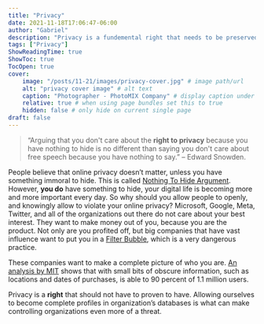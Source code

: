 ```yaml
---
title: "Privacy"
date: 2021-11-18T17:06:47-06:00
author: "Gabriel"
description: "Privacy is a fundemental right that needs to be preserved."
tags: ["Privacy"]
ShowReadingTime: true
ShowToc: true
TocOpen: true
cover:
    image: "/posts/11-21/images/privacy-cover.jpg" # image path/url
    alt: "privacy cover image" # alt text
    caption: "Photographer - PhotoMIX Company" # display caption under cover
    relative: true # when using page bundles set this to true
    hidden: false # only hide on current single page
draft: false
---
```

> “Arguing that you don't care about the **right to privacy** because you have nothing to hide is no different than saying you don't care about free speech because you have nothing to say.” – Edward Snowden.

People believe that online privacy doesn’t matter, unless you have something immoral to hide. This is called [Nothing To Hide Argument](https://en.wikipedia.org/wiki/Nothing_to_hide_argument). However, **you do** have something to hide, your digital life is becoming more and more important every day. So why should you allow people to openly, and knowingly allow to violate your online privacy? Microsoft, Google, Meta, Twitter, and all of the organizations out there do not care about your best interest. They want to make money out of you, because you are the product. Not only are you profited off, but big companies that have vast influence want to put you in a [Filter Bubble](https://spreadprivacy.com/filter-bubble/), which is a very dangerous practice.

These companies want to make a complete picture of who you are. [An analysis by MIT](http://news.mit.edu/2015/identify-from-credit-card-metadata-0129) shows that with small bits of obscure information, such as locations and dates of purchases, is able to 90 percent of 1.1 million users.

Privacy is a **right** that should not have to proven to have. Allowing ourselves to become complete profiles in organization’s databases is what can make controlling organizations even more of a threat.